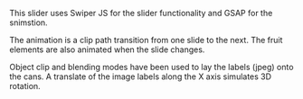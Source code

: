 This slider uses Swiper JS for the slider functionality and GSAP for the snimstion.

The animation is a clip path transition from one slide to the next. The fruit elements are also animated when the slide changes.

Object clip and blending modes have been used to lay the labels (jpeg) onto the cans. A translate of the image labels along the X axis simulates 3D rotation.